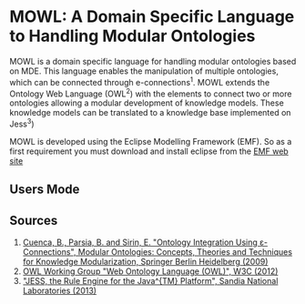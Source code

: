 # MOWL: A Domain Specific Language to Handling Modular Ontologies 

MOWL is a domain specific language for handling modular ontologies based on MDE. This language enables the manipulation of multiple ontologies, which can be connected through e-connections<sup>1</sup>. MOWL extends the Ontology Web Language (OWL<sup>2</sup>) with the elements to connect two or more ontologies allowing a modular development of knowledge models. These knowledge models can be translated to a knowledge base implemented on Jess<sup>3</sup>)

MOWL is developed using the Eclipse Modelling Framework (EMF). So as a first requirement you must download and install eclipse from the [EMF web site](https://www.eclipse.org/modeling/emf/)

## Users Mode



## Sources
1. [Cuenca, B., Parsia, B. and Sirin, E. "Ontology Integration Using ε-Connections", Modular Ontologies: Concepts, Theories and Techniques for Knowledge Modularization, Springer Berlin Heidelberg (2009)](https://link.springer.com/chapter/10.1007/978-3-642-01907-4_14)
1. [OWL Working Group "Web Ontology Language (OWL)", W3C (2012)](https://www.w3.org/OWL/)
1. ["JESS, the Rule Engine for the Java^{TM} Platform", Sandia National Laboratories (2013)](https://www.jessrules.com/)
